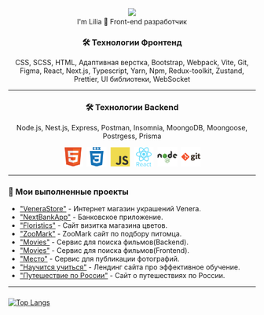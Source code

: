 <div align="center">
  <img src="https://media.giphy.com/media/2IudUHdI075HL02Pkk/giphy.gif" width="200"/>
</div>
<div align="center">
I'm Lilia 👋 Front-end разработчик

### 🛠 Технологии Фронтенд

  CSS, SCSS, HTML, Адаптивная верстка, Bootstrap, Webpack, Vite, Git, Figma, React, Next.js, Typescript, Yarn, Npm, Redux-toolkit, Zustand, Prettier, UI библиотеки, WebSocket

---

### 🛠 Технологии Backend

  Node.js, Nest.js, Express, Postman, Insomnia, MoongoDB, Moongoose, Postrgess, Prisma
 </div> 
<div align="center">
  <img src="https://github.com/devicons/devicon/blob/master/icons/html5/html5-original.svg" title="HTML5" alt="HTML" width="40" height="40"/>&nbsp;
  <img src="https://github.com/devicons/devicon/blob/master/icons/css3/css3-plain-wordmark.svg"  title="CSS3" alt="CSS" width="40" height="40"/>&nbsp;
  <img src="https://github.com/devicons/devicon/blob/master/icons/javascript/javascript-original.svg" title="JavaScript" alt="JavaScript" width="40" height="40"/>&nbsp;
  <img src="https://github.com/devicons/devicon/blob/master/icons/react/react-original-wordmark.svg" title="React" alt="React" width="40" height="40"/>&nbsp;
  <img src="https://github.com/devicons/devicon/blob/master/icons/nodejs/nodejs-original-wordmark.svg" title="NodeJS" alt="NodeJS" width="40" height="40"/>&nbsp;
  <img src="https://github.com/devicons/devicon/blob/master/icons/git/git-original-wordmark.svg" title="Git" **alt="Git" width="40" height="40"/>
</div>

---

### 🌱 Мои выполненные проекты
*   ["VeneraStore"](https://venera-store.vercel.app) - Интернет магазин украшений Venera.
*   ["NextBankApp"](https://github.com/LiliaKhazieva/next-bank) - Банковское приложение.
*   ["Floristics"](https://github.com/LiliaKhazieva/floristics-landing) - Сайт визитка магазина цветов.
*   ["ZooMark"](https://liliakhazieva.github.io/zoo-mark) - ZooMark сайт по подбору питомца.
*   ["Movies"](https://github.com/LiliaKhazieva/movies-explorer-api) - Сервис для поиска фильмов(Backend).
*   ["Movies"](https://github.com/LiliaKhazieva/movies-explorer-frontend) - Сервис для поиска фильмов(Frontend).
*   ["Место"](https://github.com/LiliaKhazieva/mesto) - Сервис для публикации фотографий.
*   ["Научится учиться"](https://github.com/LiliaKhazieva/how-to-learn) - Лендинг сайта про эффективное обучение.
*   ["Путешествие по России"](https://github.com/LiliaKhazieva/russian-travel) - Сайт о путешествиях по России.

---

###  
 [![Top Langs](https://github-readme-stats.vercel.app/api/top-langs/?username=LiliaKhazieva&layout=compact&theme=vision-friendly-dark)](https://github.com/anuraghazra/github-readme-stats)

